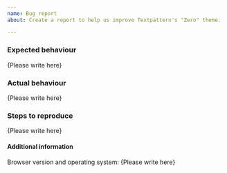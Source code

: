 ```yaml
---
name: Bug report
about: Create a report to help us improve Textpattern's "Zero" theme.

---
```


### Expected behaviour

{Please write here}

### Actual behaviour

{Please write here}

### Steps to reproduce

{Please write here}

#### Additional information

Browser version and operating system: {Please write here}
